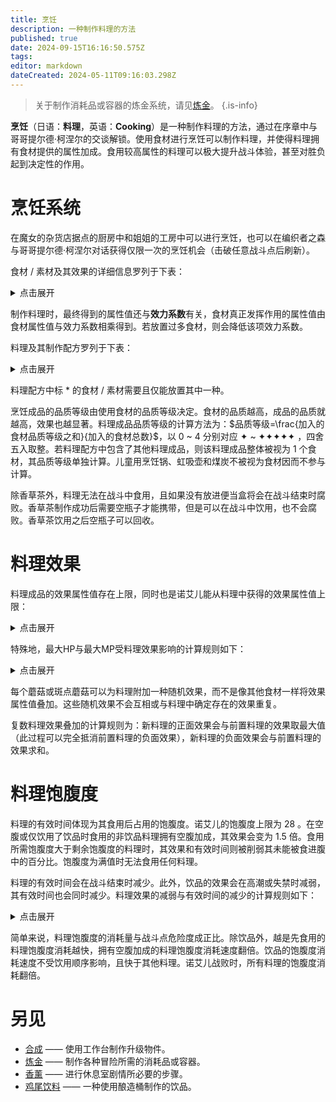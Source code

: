 ```yaml
---
title: 烹饪
description: 一种制作料理的方法
published: true
date: 2024-09-15T16:16:50.575Z
tags: 
editor: markdown
dateCreated: 2024-05-11T09:16:03.298Z
---
```


> 关于制作消耗品或容器的炼金系统，请见[炼金](/zh/alchemy)。
{.is-info}

**烹饪**（日语：**<span lang="ja">料理</span>**，英语：**Cooking**）是一种制作料理的方法，通过在序章中与哥哥提尔德·柯涅尔的交谈解锁。使用食材进行烹饪可以制作料理，并使得料理拥有食材提供的属性加成。食用较高属性的料理可以极大提升战斗体验，甚至对胜负起到决定性的作用。

# 烹饪系统
在魔女的杂货店据点的厨房中和姐姐的工房中可以进行烹饪，也可以在编织者之森与哥哥提尔德·柯涅尔对话获得仅限一次的烹饪机会（击破任意战斗点后刷新）。

食材 / 素材及其效果的详细信息罗列于下表：

<details>
  <summary>点击展开</summary>

<div class="table-container" id="料理与烹饪-1"></div>
  
</details>

制作料理时，最终得到的属性值还与**效力系数**有关，食材真正发挥作用的属性值由食材属性值与效力系数相乘得到。若放置过多食材，则会降低该项效力系数。

料理及其制作配方罗列于下表：

<details>
  <summary>点击展开</summary>

<div class="table-container" id="料理与烹饪-2"></div>

</details>

料理配方中标 * 的食材 / 素材需要且仅能放置其中一种。

烹饪成品的品质等级由使用食材的品质等级决定。食材的品质越高，成品的品质就越高，效果也越显著。料理成品品质等级的计算方法为：$品质等级=\frac{加入的食材品质等级之和}{加入的食材总数}$，以 0 ~ 4 分别对应 ✦ ~ ✦✦✦✦✦ ，四舍五入取整。若料理配方中包含了其他料理成品，则该料理成品整体被视为 1 个食材，其品质等级单独计算。儿童用烹饪锅、虹吸壶和煤炭不被视为食材因而不参与计算。

除香草茶外，料理无法在战斗中食用，且如果没有放进便当盒将会在战斗结束时腐败。香草茶制作成功后需要空瓶子才能携带，但是可以在战斗中饮用，也不会腐败。香草茶饮用之后空瓶子可以回收。

# 料理效果

料理成品的效果属性值存在上限，同时也是诺艾儿能从料理中获得的效果属性值上限：

<details>
  <summary>点击展开</summary>

| 效果 | 属性值上限 |
| --- | --- |
| 增加最大HP | +0% ~ +100% |
| 增加最大MP | <font color=red>-100%</font> ~ +100% |
| 使用魔法后散落的魔力更不容易被敌人回收 | +0% ~ +88% |
| 强化护盾 | +0% ~ +10% |
| 物理攻击力与魔法霰弹攻击力 | +0% ~ +75% |
| 魔法攻击力与魔法霰弹攻击力 | +0% ~ +100% |
| MP不足时的魔法攻击力 | +0% ~ +66% |
| 增加轻攻击可夺取的魔力总量 | +0% ~ +100% |
| 闪避，跌倒起身的无敌时间延长 | +0% ~ +88% |
| 被束缚时所受HP伤害 | <font color=red>+100%</font> ~ -75% |
| 被束缚时所受MP伤害 | <font color=red>+100%</font> ~ -75% |
| 受毒雾效果影响 | <font color=red>+90%</font> ~ -90% |
| 挣脱束缚的容易程度 | <font color=red>-100%</font> ~ +100% |
| 所受火焰伤害 | -0% ~ -75% |
| 所受电击伤害 | -0% ~ -75% |
| 异常状态的持续时间 | <font color=red>+1500%</font> ~ -50% |
| 摔倒的容易程度 | <font color=red>+100%</font> ~ -100% |
| MP耗尽状态下的咏唱速度 | +0% ~ +964% |
| 宝箱转轮速度 | -0% ~ -65% |
| 异常状态抗性 | <font color=red>-75%</font> ~ +75% |
| 咏唱中受击时魔力丧失量变化 | <font color=red>+100%</font> ~ -100% |
| 咏唱速度 | +0% ~ +100% |
| MP计量槽破裂难度 | +0% ~ +100% |
| 冻结伤害 | -0% ~ -75% |
| 预防睡眠 | 0% ~ 200% |

</details>

特殊地，最大HP与最大MP受料理效果影响的计算规则如下：

<details>
  <summary>点击展开</summary>

最大HP与最大MP由`基础数值`（即诺艾儿初期拥有的数值）和`技能数值`（即诺艾儿通过技能宝箱后期获得的数值）加和得到。在当前版本中，最大HP的基础数值为150，技能数值最高为80，数值下限为1；最大MP的基础数值为200，技能数值最高为40，数值下限为15。在此基础上，最大HP与最大MP受料理效果影响的计算方法为：

```c
// -100% <= 料理效果 <= +100%
若 (料理效果 >= 0) 则:
  新数值 = 基础数值 * (1 + 料理效果) + 技能数值
否则:
  新数值 = max(数值下限, (基础数值 + 技能数值) * (1 + 料理效果))
```

以最大MP为例：

```c
// 基础数值 = 200; 技能数值 = 40; 料理效果 = +80%
新数值 = 200 * (1 + 0.8) + 40 = 400

// 基础数值 = 200; 技能数值 = 40; 料理效果 = -60%
新数值 = max(15, (200 + 40) * (1 - 0.6)) = 96

// 基础数值 = 200; 技能数值 = 40; 料理效果 = -95%
新数值 = max(15, (200 + 40) * (1 - 0.95)) = 15
```

由于浮点数运算精度和取整方式的影响，效果的显示值可能会与理论计算值相差1。

</details>

每个蘑菇或斑点蘑菇可以为料理附加一种随机效果，而不是像其他食材一样将效果属性值叠加。这些随机效果不会互相或与料理中确定存在的效果重复。

复数料理效果叠加的计算规则为：新料理的正面效果会与前置料理的效果取最大值（此过程可以完全抵消前置料理的负面效果），新料理的负面效果会与前置料理的效果求和。

# 料理饱腹度

料理的有效时间体现为其食用后占用的饱腹度。诺艾儿的饱腹度上限为 28 。在空腹或仅饮用了饮品时食用的非饮品料理拥有空腹加成，其效果会变为 1.5 倍。食用所需饱腹度大于剩余饱腹度的料理时，其效果和有效时间则被削弱其未能被食进腹中的百分比。饱腹度为满值时无法食用任何料理。

料理的有效时间会在战斗结束时减少。此外，饮品的效果会在高潮或失禁时减弱，其有效时间也会同时减少。料理效果的减弱与有效时间的减少的计算规则如下：

<details>
  <summary>点击展开</summary>

战斗结束时料理有效时间（即饱腹度）减少的计算规则为：

```c
剩余危险度 = 战斗点危险度
若 (战败结算) 则:
  剩余危险度 = 剩余危险度 * 2
执行:
  对于 (每份腹中的料理):
    基础饱腹度消耗 = min(当前剩余饱腹度, 剩余危险度 * (料理消耗度 / 本轮料理消耗度之和))
    若 (该料理是饮品) 则:
      实际饱腹度消耗 = 基础饱腹度消耗 * 1.35
    否则:
      实际饱腹度消耗 = 基础饱腹度消耗
    剩余饱腹度 = 当前剩余饱腹度 - 实际饱腹度消耗
    若 (剩余饱腹度 < 0.0625) 则:
      消耗该料理
  剩余危险度 = 剩余危险度 - 本轮基础饱腹度消耗之和
直到 ((剩余危险度 < 0.0625) 或 肚子空了)
```

其中`料理消耗度`的计算规则为：

```c
若 (该料理是饮品) 则:
  料理消耗度 = 6
否则:
  料理消耗度 = 腹中料理总数 - 该料理在腹中的的序号
  若 (该料理拥有空腹加成) 则:
    料理消耗度 = 料理消耗度 * 2
```

其中`该料理在腹中的的序号`从 0 开始计，按食用顺序递增。

此外，饮品的有效时间（即饱腹度）也会因高潮或失禁而减少，其计算规则沿用战斗结束时的计算规则，但使用`失禁程度`替换`战斗点危险度`，且无视腹中非饮品料理的存在。`失禁程度`的计算规则为：

```c
失禁程度 = min(尿意, 50) * 0.05 + (50 - min(尿意, 50)) * 0.08
```

高潮或失禁时饮品的效果值也会减少损失饱腹度的百分比：

```c
效果值 = 效果值 * (失禁后饱腹度 / 失禁前饱腹度)
```

下面举例说明：

<details>
  <summary>点击展开</summary>

### 例 1

初始状态：

| 腹中的料理 | 料理A | 料理B | 料理C |
| --- | --- | --- | --- |
| 饱腹度 | 4（空腹加成） | 20 | 4 |

在击破一个危险度为 4 的战斗点后：

```c
// 第一轮，剩余危险度 = 4。

料理消耗度A = (3 - 0) * 2 = 6
料理消耗度B = 3 - 1 = 2
料理消耗度C = 3 - 2 = 1
本轮料理消耗度之和 = 6 + 2 + 1 = 9

基础饱腹度消耗A = min(4, 4 * (6 / 9)) = 8/3
基础饱腹度消耗B = min(20, 4 * (2 / 9)) = 8/9
基础饱腹度消耗C = min(4, 4 * (1 / 9)) = 4/9
本轮基础饱腹度消耗之和 = 8/3 + 8/9 + 4/9 = 4

剩余饱腹度A = 4 - 8/3 = 4/3 ~= 1.34
剩余饱腹度B = 20 - 8/9 = 172/9 ~= 19.12
剩余饱腹度C = 4 - 4/9 = 32/9 ~= 3.56
剩余危险度 = 4 - 4 = 0

// 剩余危险度 < 0.0625，结束。
```

当前状态：

| 腹中的料理 | 料理A | 料理B | 料理C |
| --- | --- | --- | --- |
| 饱腹度 | 1.34（空腹加成） | 19.12 | 3.56 |

再次击破一个危险度为 4 的战斗点后：

```c
// 第一轮，剩余危险度 = 4。

料理消耗度A = (3 - 0) * 2 = 6
料理消耗度B = 3 - 1 = 2
料理消耗度C = 3 - 2 = 1
本轮料理消耗度之和 = 6 + 2 + 1 = 9

基础饱腹度消耗A = min(4/3, 4 * (6 / 9)) = 4/3
基础饱腹度消耗B = min(172/9, 4 * (2 / 9)) = 8/9
基础饱腹度消耗C = min(32/9, 4 * (1 / 9)) = 4/9
本轮基础饱腹度消耗之和 = 4/3 + 8/9 + 4/9 = 8/3

剩余饱腹度A = 4/3 - 4/3 = 0 // 消耗。
剩余饱腹度B = 172/9 - 8/9 = 164/9
剩余饱腹度C = 32/9 - 4/9 = 28/9
剩余危险度 = 4 - 8/3 = 4/3

// 第二轮，剩余危险度 = 4/3。

料理消耗度B = 2 - 0 = 2
料理消耗度C = 2 - 1 = 1
本轮料理消耗度之和 = 2 + 1 = 3

基础饱腹度消耗B = min(164/9, 4/3 * (2 / 3)) = 8/9
基础饱腹度消耗C = min(28/9, 4/3 * (1 / 3)) = 4/9
本轮基础饱腹度消耗之和 = 8/9 + 4/9 = 4/3

剩余饱腹度B = 164/9 - 8/9 = 52/3 ~= 17.34
剩余饱腹度C = 28/9 - 4/9 = 8/3 ~= 2.67
剩余危险度 = 4/3 - 4/3 = 0

// 剩余危险度 < 0.0625，结束。
```

当前状态：

| 腹中的料理 | 料理B | 料理C |
| --- | --- | --- |
| 饱腹度 | 17.34 | 2.67 |

<br>

### 例 2

初始状态：

| 腹中的料理 | 饮品A | 料理B | 饮品C | 料理D |
| --- | --- | --- | --- | --- |
| 饱腹度 | 6 | 12（空腹加成） | 6 | 4 |

在击破一个危险度为 4 的战斗点后：

```c
// 第一轮，剩余危险度 = 4。

料理消耗度A = 6
料理消耗度B = (4 - 1) * 2 = 6
料理消耗度C = 6
料理消耗度D = 4 - 3 = 1
本轮料理消耗度之和 = 6 + 6 + 6 + 1 = 19

基础饱腹度消耗A = min(6, 4 * (6 / 19)) = 24/19
基础饱腹度消耗B = min(12, 4 * (6 / 19)) = 24/19
基础饱腹度消耗C = min(6, 4 * (6 / 19)) = 24/19
基础饱腹度消耗D = min(4, 4 * (1 / 19)) = 4/19
本轮基础饱腹度消耗之和 = 24/19 + 24/19 + 24/19 + 4/19 = 4

剩余饱腹度A = 6 - 24/19 * 1.35 = 408/95 ~= 4.30
剩余饱腹度B = 12 - 24/19 = 204/19 ~= 10.74
剩余饱腹度C = 6 - 24/19 * 1.35 = 408/95 ~= 4.30
剩余饱腹度D = 4 - 4/19 = 72/19 ~= 3.79
剩余危险度 = 4 - 4 = 0

// 剩余危险度 < 0.0625，结束。
```

当前状态：

| 腹中的料理 | 饮品A | 料理B | 饮品C | 料理D |
| --- | --- | --- | --- | --- |
| 饱腹度 | 4.30 | 10.74（空腹加成） | 4.30 | 3.79 |

此状态下在如果在 尿意 = 100 时失禁：

```c
失禁程度 = min(100, 50) * 0.05 + (50 - min(100, 50)) * 0.08 = 5/2

// 第一轮，剩余危险度 = 5/2。

料理消耗度A = 6
料理消耗度C = 6
本轮料理消耗度之和 = 6 + 6 = 12

基础饱腹度消耗A = min(408/95, 5/2 * (6 / 12)) = 5/4
基础饱腹度消耗C = min(408/95, 5/2 * (6 / 12)) = 5/4
本轮基础饱腹度消耗之和 = 5/4 + 5/4 = 5/2

剩余饱腹度A = 408/95 - 5/4 * 1.35 = 3963/1520 ~= 2.61
剩余饱腹度C = 408/95 - 5/4 * 1.35 = 3963/1520 ~= 2.61
剩余危险度 = 5/2 - 5/2 = 0

// 剩余危险度 < 0.0625，结束。
```

同时饮品A与饮品C的效果减弱：

```
效果值 = 效果值 * (2.61 / 4.30)
```

当前状态：

| 腹中的料理 | 饮品A | 料理B | 饮品C | 料理D |
| --- | --- | --- | --- | --- |
| 饱腹度 | 2.61 | 10.74（空腹加成） | 2.61 | 3.79 |

</details>

</details>

简单来说，料理饱腹度的消耗量与战斗点危险度成正比。除饮品外，越是先食用的料理饱腹度消耗越快，拥有空腹加成的料理饱腹度消耗速度翻倍。饮品的饱腹度消耗速度不受饮用顺序影响，且快于其他料理。诺艾儿战败时，所有料理的饱腹度消耗翻倍。

# 另见

- [合成](/zh/crafting) —— 使用工作台制作升级物件。
- [炼金](/zh/alchemy) —— 制作各种冒险所需的消耗品或容器。
- [香薰](/zh/aloma) —— 进行休息室剧情所必要的步骤。
- [鸡尾饮料](/zh/actihol) —— 一种使用酿造桶制作的饮品。
